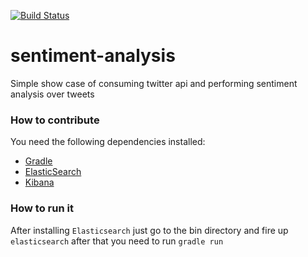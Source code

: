 [![Build Status](https://travis-ci.org/tarek-nawara/sentiment-analysis.svg?branch=master)](https://travis-ci.org/tarek-nawara/sentiment-analysis)

# sentiment-analysis
Simple show case of consuming twitter api and performing sentiment analysis over tweets

### How to contribute
You need the following dependencies installed:
- [Gradle](https://gradle.org/)
- [ElasticSearch](https://www.elastic.co/guide/en/elasticsearch/reference/current/_installation.html)
- [Kibana](https://www.elastic.co/downloads/kibana)

### How to run it
After installing `Elasticsearch` just go to the bin directory and fire up `elasticsearch`
after that you need to run `gradle run` 